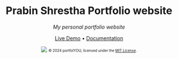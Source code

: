<div align="center">
  <h1>Prabin Shrestha Portfolio website</h1>
  <i>My personal portfolio website</i>

  <a href="https://yousinix.github.io/portfolYOU/">Live Demo</a>
  •
  <a href="https://yousinix.github.io/portfolYOU/docs/">Documentation</a>

  <a href="https://yousinix.github.io/portfolYOU"><img src="screenshot.gif"></a>
  <sub><sup>© 2024 portfolYOU, licensed under the <a href="./LICENSE">MIT License</a>.</sup></sub>
</div>
